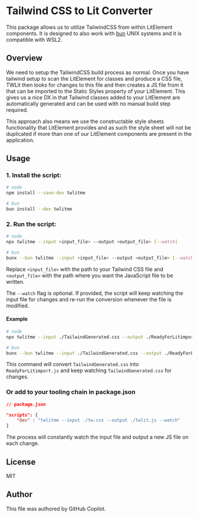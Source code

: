 
# Tailwind CSS to Lit Converter

This package allows us to utilize TailwindCSS from within LitElement components. It is designed to also work with [bun](https://bun.sh/) UNIX systems and it is compatible with WSL2.

## Overview

We need to setup the TailwindCSS build process as normal. Once you have tailwind setup to scan the LitElement for classes and produce a CSS file, TWLit then looks for changes to this file and then creates a JS file from it that can be imported to the Static Styles property of your LitElement. This gives us a nice DX in that Tailwind classes added to your LitElement are automatically generated and can be used with no manual build step required.

This approach also means we use the constructable style sheets functionality that LitElement provides and as such the style sheet will not be duplicated if more than one of our LitElement components are present in the application.

## Usage

### 1. Install the script:

```bash
# node
npm install --save-dev twlitme

# bun
bun install --dev twlitme
```

### 2. Run the script:

```bash
# node
npx twlitme --input <input_file> --output <output_file> [--watch]

# bun
bunx --bun twlitme --input <input_file> --output <output_file> [--watch]
```

Replace `<input_file>` with the path to your Tailwind CSS file and `<output_file>` with the path where you want the JavaScript file to be written.

The `--watch` flag is optional. If provided, the script will keep watching the input file for changes and re-run the conversion whenever the file is modified.

#### Example

```bash
# node
npx twlitme --input ./TailwindGenerated.css --output ./ReadyForLitimport.js --watch

# bun
bunx --bun twlitme --input ./TailwindGenerated.css --output ./ReadyForLitimport.js --watch
```

This command will convert `TailwindGenerated.css` into `ReadyForLitimport.js` and keep watching `TailwindGenerated.css` for changes.


### Or add to your tooling chain in package.json

```json
// package.json

"scripts": {
    "dev" : "twlitme --input ./tw.css --output ./twlit.js --watch"
}
```

The process will constantly watch the input file and output a new JS file on each change.

## License

MIT

## Author

This file was authored by GitHub Copilot.

